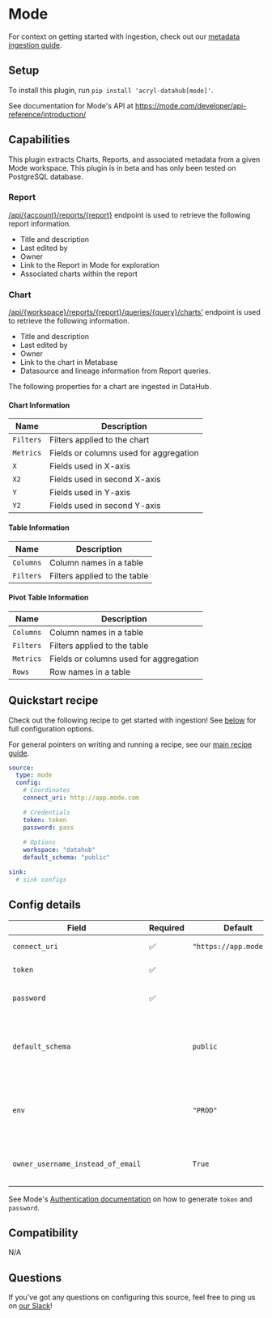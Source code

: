 # Mode

For context on getting started with ingestion, check out our [metadata ingestion guide](../README.md).

## Setup

To install this plugin, run `pip install 'acryl-datahub[mode]'`.

See documentation for Mode's API at https://mode.com/developer/api-reference/introduction/


## Capabilities

This plugin extracts Charts, Reports, and associated metadata from a given Mode workspace. This plugin is in beta and has only been tested
on PostgreSQL database.

### Report

[/api/{account}/reports/{report}](https://mode.com/developer/api-reference/analytics/reports/) endpoint is used to
retrieve the following report information.

- Title and description
- Last edited by
- Owner
- Link to the Report in Mode for exploration
- Associated charts within the report

### Chart

[/api/{workspace}/reports/{report}/queries/{query}/charts'](https://mode.com/developer/api-reference/analytics/charts/#getChart) endpoint is used to
retrieve the following information.

- Title and description
- Last edited by
- Owner
- Link to the chart in Metabase
- Datasource and lineage information from Report queries.

The following properties for a chart are ingested in DataHub.

#### Chart Information
| Name      | Description                            |
|-----------|----------------------------------------|
| `Filters` | Filters applied to the chart           |
| `Metrics` | Fields or columns used for aggregation |
| `X`       | Fields used in X-axis                  |
| `X2`      | Fields used in second X-axis           |
| `Y`       | Fields used in Y-axis                  |
| `Y2`      | Fields used in second Y-axis           |


#### Table Information
| Name      | Description                  |
|-----------|------------------------------|
| `Columns` | Column names in a table      |
| `Filters` | Filters applied to the table |



#### Pivot Table Information
| Name      | Description                            |
|-----------|----------------------------------------|
| `Columns` | Column names in a table                |
| `Filters` | Filters applied to the table           |
| `Metrics` | Fields or columns used for aggregation |
| `Rows`    | Row names in a table                   |

## Quickstart recipe

Check out the following recipe to get started with ingestion! See [below](#config-details) for full configuration options.

For general pointers on writing and running a recipe, see our [main recipe guide](../README.md#recipes).

```yml
source:
  type: mode
  config:
    # Coordinates
    connect_uri: http://app.mode.com

    # Credentials
    token: token
    password: pass
    
    # Options
    workspace: "datahub"
    default_schema: "public"

sink:
  # sink configs
```

## Config details

| Field                             | Required | Default                  | Description                                                       |
|-----------------------------------| -------- |--------------------------|-------------------------------------------------------------------|
| `connect_uri`                     |    ✅     | `"https://app.mode.com"` | Mode host URL.                                                    |
| `token`                           |    ✅     |                          | Mode user token.                                                  |
| `password`                        |    ✅     |                          | Mode password for authentication.                                 |
| `default_schema`                  |          | `public`                 | Default schema to use when schema is not provided in an SQL query |
| `env`                             |          | `"PROD"`                 | Environment to use in namespace when constructing URNs.           |
| `owner_username_instead_of_email` |          | `True`                   | Use username for owner URN instead of Email                       |

See Mode's [Authentication documentation](https://mode.com/developer/api-reference/authentication/) on how to generate `token` and `password`.

## Compatibility

N/A


## Questions

If you've got any questions on configuring this source, feel free to ping us on
[our Slack](https://slack.datahubproject.io/)!